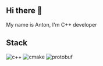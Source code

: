 ## Hi there 👋

My name is Anton, I'm C++ developer

## Stack
![c++](https://img.shields.io/badge/C%2B%2B-red?style=for-the-badge&logo=cplusplus)
![cmake](https://img.shields.io/badge/CMake-purple?style=for-the-badge&logo=cmake)
![protobuf](https://img.shields.io/badge/Protobuf-blue?style=for-the-badge&logo=google&logoColor=yellow)


